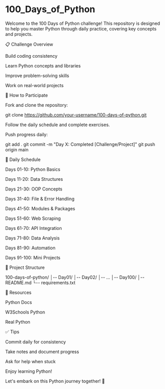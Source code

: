 # 100_Days_of_Python

Welcome to the 100 Days of Python challenge! This repository is designed to help you master Python through daily practice, covering key concepts and projects.

📋 Challenge Overview

Build coding consistency

Learn Python concepts and libraries

Improve problem-solving skills

Work on real-world projects

🏁 How to Participate

Fork and clone the repository:

git clone https://github.com/your-username/100-days-of-python.git

Follow the daily schedule and complete exercises.

Push progress daily:

git add .
git commit -m "Day X: Completed [Challenge/Project]"
git push origin main

📅 Daily Schedule

Days 01-10: Python Basics

Days 11-20: Data Structures

Days 21-30: OOP Concepts

Days 31-40: File & Error Handling

Days 41-50: Modules & Packages

Days 51-60: Web Scraping

Days 61-70: API Integration

Days 71-80: Data Analysis

Days 81-90: Automation

Days 91-100: Mini Projects

📂 Project Structure

100-days-of-python/
│-- Day01/
│-- Day02/
│-- ...
│-- Day100/
│-- README.md
└-- requirements.txt

🚀 Resources

Python Docs

W3Schools Python

Real Python

✅ Tips

Commit daily for consistency

Take notes and document progress

Ask for help when stuck

Enjoy learning Python!

Let's embark on this Python journey together! 🐍
